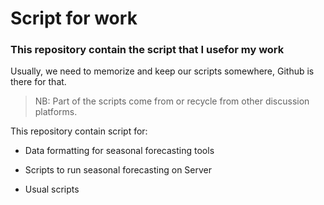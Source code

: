 # Script for work
### This repository contain the script that I usefor my work
Usually, we need to memorize and keep our scripts somewhere, Github is there for that.

> NB: Part of the scripts come from or recycle from other discussion platforms. 

This repository contain script for: 
- Data formatting for seasonal forecasting tools
* Scripts to run seasonal forecasting on Server
+ Usual scripts

